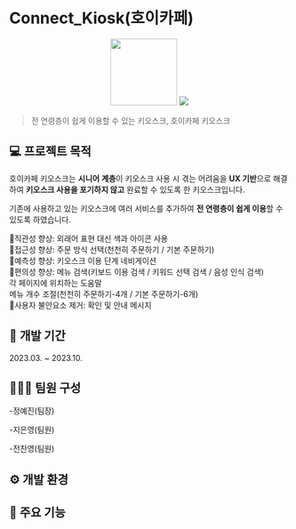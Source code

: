 # Connect_Kiosk(호이카페)
<p align="center">
    <img src="https://github.com/JiEunyoung/hoi_kiosk_project/assets/137987981/655bb8db-be8b-4ad9-9854-dfe7d164f41d" width="120px"/>
    <img src="https://github.com/JiEunyoung/hoi_kiosk_project/assets/137987981/d6104ff7-ce06-4e57-b694-fe23f8fb321c"/>   
</p>

> 전 연령층이 쉽게 이용할 수 있는 키오스크, 호이카페 키오스크

## 💻 프로젝트 목적
호이카페 키오스크는 **시니어 계층**이 키오스크 사용 시 겪는 어려움을 **UX 기반**으로 해결하여 **키오스크 사용을 포기하지 않고** 완료할 수 있도록 한 키오스크입니다. 

기존에 사용하고 있는 키오스크에 여러 서비스를 추가하여 **전 연령층이 쉽게 이용**할 수 있도록 하였습니다.

🔺직관성 향상: 외래어 표현 대신 색과 아이콘 사용     
🔺접근성 향상: 주문 방식 선택(천천히 주문하기 / 기본 주문하기)     
🔺예측성 향상: 키오스크 이용 단계 네비게이션      
🔺편의성 향상: 메뉴 검색(키보드 이용 검색 / 키워드 선택 검색 / 음성 인식 검색)     
               각 페이지에 위치하는 도움말      
               메뉴 개수 조절(천천히 주문하기-4개 / 기본 주문하기-6개)      
🔻사용자 불안요소 제거: 확인 및 안내 메시지      

## 📆 개발 기간
2023.03. ~ 2023.10.

## 🧑‍🤝‍🧑 팀원 구성
-정예진(팀장)


-지은영(팀원)


-전찬영(팀원)

## ⚙️ 개발 환경


## 📌 주요 기능
